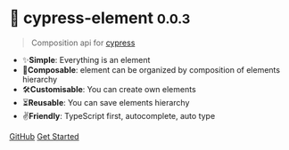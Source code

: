 # 🎁 cypress-element <small>0.0.3</small>

> Composition api for [cypress](https://cypress.io)

- ✨**Simple**: Everything is an element
- 🌳**Composable**: element can be organized by composition of elements hierarchy
- 🛠**Customisable**: You can create own elements
- ⏳**Reusable**: You can save elements hierarchy
- ✌**Friendly**: TypeScript first, autocomplete, auto type

[GitHub](https://github.com/DragorWW/cypress-element)
[Get Started](#🎁-cypress-element)
